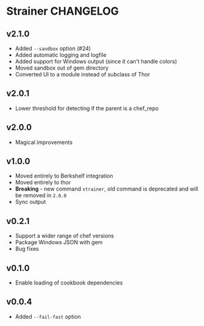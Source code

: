 Strainer CHANGELOG
==================
v2.1.0
------
- Added `--sandbox` option (#24)
- Added automatic logging and logfile
- Added support for Windows output (since it can't handle colors)
- Moved sandbox out of gem directory
- Converted UI to a module instead of subclass of Thor

v2.0.1
------
- Lower threshold for detecting if the parent is a chef_repo

v2.0.0
------
- Magical improvements

v1.0.0
------
- Moved entirely to Berkshelf integration
- Moved entirely to thor
- **Breaking** - new command `strainer`, old command is deprecated and will be removed in `2.0.0`
- Sync output

v0.2.1
------
- Support a wider range of chef versions
- Package Windows JSON with gem
- Bug fixes

v0.1.0
------
- Enable loading of cookbook dependencies

v0.0.4
------
- Added `--fail-fast` option
